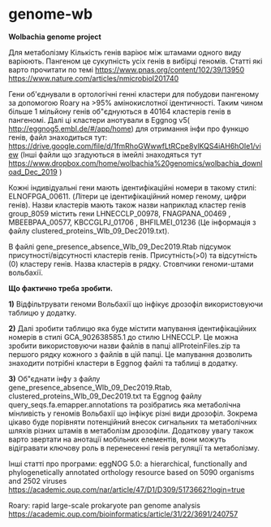 # genome-wb
**Wolbachia genome project**

Для метаболізму 
Кількість генів варіює між штамами одного виду варіюють. Пангеном це сукупність усіх генів в вибірці геномів.
Статті які варто прочитати по темі
https://www.pnas.org/content/102/39/13950  
https://www.nature.com/articles/nmicrobiol201740  

Гени об'єднували в ортологічні генні кластери для побудови пангеному за допомогою Roary на >95%  амінокислотної ідентичності. Таким чином більше 1 мільйону генів об"єднуються в 40164 кластерів генів в пангеномі. Далі ці кластери анотували в Eggnog v5( http://eggnog5.embl.de/#/app/home) для отримання інфи про функцю генів, файл знаходиться тут:  https://drive.google.com/file/d/1fmRhoGWwwfLtRCpe8ylKQS4iAH6hOle1/view 
(Інші файли що згадуються в імейлі знаходяться тут https://www.dropbox.com/home/wolbachia%20genomics/wolbachia_download_Dec_2019  )

Кожні індивідуальні гени мають ідентифікаційні номери в такому стилі: ELNOFPGA_00611. (Літери це ідентифікаційний номер геному, цифри генів).
Назви кластерів мають також назви наприклад кластер генів  group_8059 містить гени LHNECCLP_00978, FNAGPANA_00469 , MBEEBPAA_00577,  KBCCGLPJ_01706 , BHFILMEI_01236 (Це інформація з файлу clustered_proteins_Wlb_09_Dec2019.txt).

 В файлі gene_presence_absence_Wlb_09_Dec2019.Rtab підсумок присутності/відсутності кластерів генів. Присутність(>0) та відсутність (0) кластеру генів. Назва кластерів в рядку. Стовпчики геноми-штами вольбахії.
 
**Що фактично треба зробити.**

**1)** Відфільтрувати геноми Вольбахії що інфікує дрозофіл використовуючи таблицю у додатку.

**2)** Далі зробити таблицю яка буде містити мапування ідентифікаційних номерів в стилі GCA_902638585.1 до стилю LHNECCLP. Це можна зробити використовуючи назви файлів в папці allProteinFiles.zip та першого рядку кожного з файлів в цій папці. Це мапування дозволить знаходити потрібні кластери в Eggnog файлі та таблиці в додатку.

**3)** Об"єднати інфу з файлу gene_presence_absence_Wlb_09_Dec2019.Rtab, clustered_proteins_Wlb_09_Dec2019.txt та Eggnog  файлу query_seqs.fa.emapper.annotations та розібратись яка метаболічна мінливість у геномів Вольбахії що інфікує різні види дрозофіл. Зокрема цікаво буде порівняти потенційний внесок сигнальних та метаболічних шляхів різних штамів в метаболізм дрозофіли.
Додаткову увагу також варто звертати на анотації мобільних елементів, вони можуть відігравати ключову роль в перенесенні генів регуляції та метаболізму.
 
Інші статті про програми:
eggNOG 5.0: a hierarchical, functionally and phylogenetically annotated orthology resource based on 5090 organisms and 2502 viruses
https://academic.oup.com/nar/article/47/D1/D309/5173662?login=true
 
Roary: rapid large-scale prokaryote pan genome analysis
https://academic.oup.com/bioinformatics/article/31/22/3691/240757  
